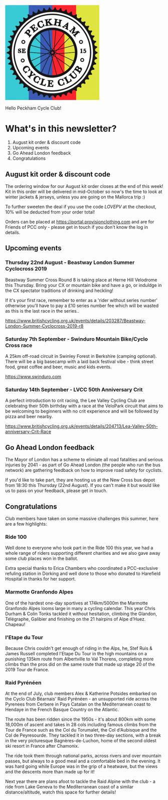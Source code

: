 <img src="../assets/logo.png" alt="Peckham Cycle Club" width="300" />

Hello Peckham Cycle Club!

# What's in this newsletter?

1. August kit order & discount code
1. Upcoming events
2. Go Ahead London feedback
3. Congratulations

## August kit order & discount code

The ordering window for our August kit order closes at the end of this week!  Kit in this order will be delivered in mid-October so now's the time to look at winter jackets & jerseys, unless you are going on the Mallorca trip :)

To further sweeten the deal if you use the code *LOVEPV* at the checkout, 10% will be deducted from your order total!

Orders can be placed at https://portal.provisionclothing.com and are for Friends of PCC only - please get in touch if you don't know the log in details.

## Upcoming events

### Thursday 22nd August - Beastway London Summer Cyclocross 2019

Beastway Summer Cross Round 8 is taking place at Herne Hill Velodrome this Thursday.  Bring your CX or mountain bike and have a go, or induldge in the CX spectator traditions of drinking and heckling!

If it's your first race, remember to enter as a 'rider without series number' otherwise you'll have to pay a £10 series number fee which will be wasted as this is the last race in the series..

https://www.britishcycling.org.uk/events/details/203287/Beastway-London-Summer-Cyclocross-2019-r8

### Saturday 7th September - Swinduro Mountain Bike/Cyclo Cross race

A 25km off-road circuit in Swinley Forest in Berkshire (camping optional).  There will be a big basecamp with a laid back festival vibe - think street food, great coffee and beer, music and kids events.

https://www.swinduro.com

### Saturday 14th September - LVCC 50th Anniversary Crit

A perfect introduction to crit racing, the Lee Valley Cycling Club are celebratng their 50th birthday with a race at the VeloPark circuit that aims to be welcoming to beginners with no crit experience and will be followed by pizza and beer nearby.

https://www.britishcycling.org.uk/events/details/204713/Lea-Valley-50th-anniversary-Crit-Race

## Go Ahead London feedback

The Mayor of London has a scheme to elimiate all road fatalities and serious injuries by 2041 - as part of Go Ahead London (the people who run the bus network) are gathering feedback on how to improve road safety for cyclists.

If you'd like to take part, they are hosting us at the New Cross bus depot from 18:30 this Thursday (22nd August).  If you can't make it but would like us to pass on your feedback, please get in touch.

## Congratulations

Club members have taken on some massive challenges this summer, here are a few highlights:

### Ride 100

Well done to everyone who took part in the Ride 100 this year, we had a whole range of riders supporting different charities and we also gave away some club places won in the ballot.

Extra special thanks to Erica Chambers who coordinated a PCC-exclusive refuling station in Dorking and well done to those who donated to Harefield Hospital in thanks for her support.

### Marmotte Granfondo Alpes

One of the hardest one-day sportives at 174km/5000m the Marmotte Granfondo Alpes looms large in many a cycling calendar.  This year Chris Durham & Colin Tonks tackled it without hesitation, climbing the Glandon, Télégraphe, Galibier and finishing on the 21 hairpins of Alpe d’Huez.  Chapeau!

### l'Etape du Tour

Because Chris couldn't get enough of riding in the Alps, he, Stef Ruis & James Russell completed l'Etape Du Tour in the high mountains on a punishing 135km route from Albertville to Val Thorens, completing more climbs than the pros did on the same route that made up stage 20 of the 2019 Tour de France.

### Raid Pyrénéen

At the end of July, club members Alex & Katherine Potsides embarked on the Cyclo Club Béarnais' Raid Pyrénéen - an unsupported ride across the Pyrenees from Cerbere in Pays Catalan on the Mediterranean coast to Hendaye in the French Basque Country on the Atlantic.

The route has been ridden since the 1950s - it's about 800km with some 18,000m of ascent and takes in 28 cols including famous climbs from the Tour de France such as the Col du Torumalet, the Col d'Aubisque and the Col de Peyresourde.  They tackled it in two three-day sections, with a break in the very picturesque Bagnères-de-Luchon, home of the second oldest ski resort in France after Chamonix.

The ride took them through national parks, across rivers and over mountain passes, but always to a good meal and a comfortable bed in the evening.  It was hard going while Europe was in the grip of a heatwave, but the views and the descents more than made up for it!

Next year there are plans afoot to tackle the Raid Alpine with the club - a ride from Lake Geneva to the Mediterranean coast of a similar distance/altitude, watch this space for further details!
